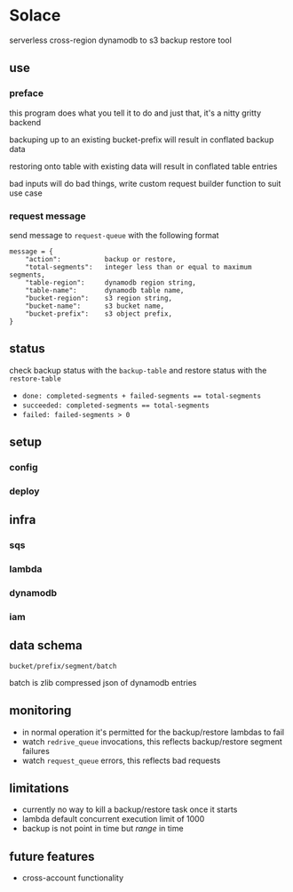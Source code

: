 # Solace
serverless cross-region dynamodb to s3 backup restore tool

## use

### preface

this program does what you tell it to do and just that, it's a nitty gritty backend 

backuping up to an existing bucket-prefix will result in conflated backup data

restoring onto table with existing data will result in conflated table entries

bad inputs will do bad things, write custom request builder function to suit use case

### request message

send message to `request-queue` with the following format

```
message = {
    "action":           backup or restore,
    "total-segments":   integer less than or equal to maximum segments,
    "table-region":     dynamodb region string,
    "table-name":       dynamodb table name,
    "bucket-region":    s3 region string,
    "bucket-name":      s3 bucket name,
    "bucket-prefix":    s3 object prefix,
}
```

## status
check backup status with the `backup-table` and restore status with the `restore-table`
* `done: completed-segments + failed-segments == total-segments`
* `succeeded: completed-segments == total-segments`
* `failed: failed-segments > 0`

## setup
### config
### deploy

## infra
### sqs
### lambda
### dynamodb
### iam

## data schema
```
bucket/prefix/segment/batch
```
batch is zlib compressed json of dynamodb entries

## monitoring
- in normal operation it's permitted for the backup/restore lambdas to fail
- watch `redrive_queue` invocations, this reflects backup/restore segment failures
- watch `request_queue` errors, this reflects bad requests

## limitations
- currently no way to kill a backup/restore task once it starts
- lambda default concurrent execution limit of 1000
- backup is not point in time but _range_ in time

## future features
- cross-account functionality
